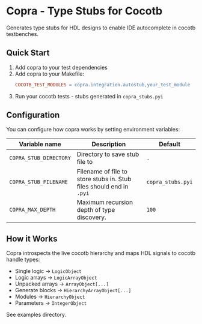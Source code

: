 # Copra - Type Stubs for Cocotb

Generates type stubs for HDL designs to enable IDE autocomplete in cocotb testbenches.

## Quick Start

1. Add copra to your test dependencies
2. Add copra to your Makefile:
   ```makefile
   COCOTB_TEST_MODULES = copra.integration.autostub,your_test_module
   ```
3. Run your cocotb tests - stubs generated in `copra_stubs.pyi`

## Configuration

You can configure how copra works by setting environment variables:

| Variable name          | Description                                                         | Default           |
|------------------------|---------------------------------------------------------------------|-------------------|
| `COPRA_STUB_DIRECTORY` | Directory to save stub file to                                      | `.`               |
| `COPRA_STUB_FILENAME`  | Filename of file to store stubs in. Stub files should end in `.pyi` | `copra_stubs.pyi` |
| `COPRA_MAX_DEPTH`      | Maximum recursion depth of type discovery.                          | `100`             |


## How it Works

Copra introspects the live cocotb hierarchy and maps HDL signals to cocotb handle types:

- Single logic → `LogicObject`
- Logic arrays → `LogicArrayObject`  
- Unpacked arrays → `ArrayObject[...]`
- Generate blocks → `HierarchyArrayObject[...]`
- Modules → `HierarchyObject`
- Parameters → `IntegerObject`

See examples directory.
